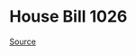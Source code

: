 # House Bill 1026

[Source](http://lawfilesext.leg.wa.gov/biennium/2023-24/Pdf/Bills/House%20Bills/1026.pdf)